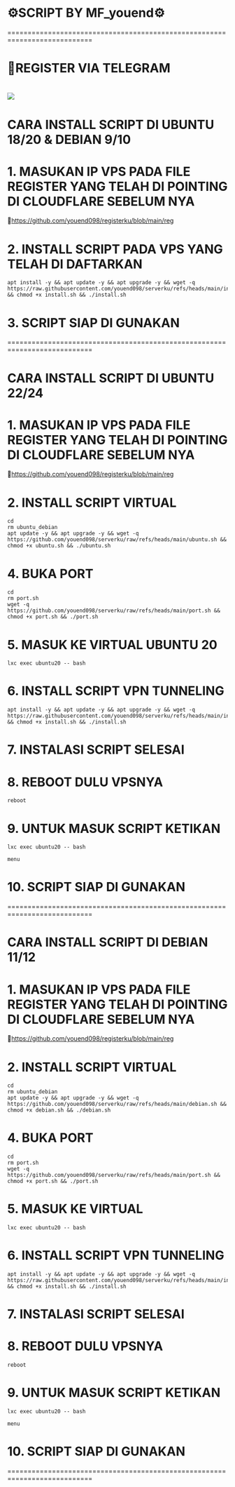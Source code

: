 # ⚙️SCRIPT BY MF_youend⚙️


===========================================================================
# 📝REGISTER VIA TELEGRAM
<a href="https://t.me/MF_youend" target=”_blank”><img src="https://img.shields.io/static/v1?style=for-the-badge&logo=Telegram&label=Telegram&message=Click%20Here&color=blue"></a><br>
===========================================================================


# CARA INSTALL SCRIPT DI UBUNTU 18/20 & DEBIAN 9/10

# 1. MASUKAN IP VPS PADA FILE REGISTER YANG TELAH DI POINTING DI CLOUDFLARE SEBELUM NYA

  🔐https://github.com/youend098/registerku/blob/main/reg

# 2. INSTALL SCRIPT PADA VPS YANG TELAH DI DAFTARKAN

```
apt install -y && apt update -y && apt upgrade -y && wget -q https://raw.githubusercontent.com/youend098/serverku/refs/heads/main/install.sh && chmod +x install.sh && ./install.sh
```
# 3. SCRIPT SIAP DI GUNAKAN


===========================================================================


# CARA INSTALL SCRIPT DI UBUNTU 22/24

# 1. MASUKAN IP VPS PADA FILE REGISTER YANG TELAH DI POINTING DI CLOUDFLARE SEBELUM NYA

  🔐https://github.com/youend098/registerku/blob/main/reg

# 2. INSTALL SCRIPT VIRTUAL
```
cd
rm ubuntu_debian
apt update -y && apt upgrade -y && wget -q https://github.com/youend098/serverku/raw/refs/heads/main/ubuntu.sh && chmod +x ubuntu.sh && ./ubuntu.sh
```
# 4. BUKA PORT
```
cd
rm port.sh
wget -q https://github.com/youend098/serverku/raw/refs/heads/main/port.sh && chmod +x port.sh && ./port.sh
```
# 5. MASUK KE VIRTUAL UBUNTU 20
```
lxc exec ubuntu20 -- bash
```
# 6. INSTALL SCRIPT VPN TUNNELING
```
apt install -y && apt update -y && apt upgrade -y && wget -q https://raw.githubusercontent.com/youend098/serverku/refs/heads/main/install.sh && chmod +x install.sh && ./install.sh
```
# 7. INSTALASI SCRIPT SELESAI

# 8. REBOOT DULU VPSNYA
```
reboot
```
# 9. UNTUK MASUK SCRIPT KETIKAN
```
lxc exec ubuntu20 -- bash
```
```
menu
```
# 10. SCRIPT SIAP DI GUNAKAN


===========================================================================


# CARA INSTALL SCRIPT DI DEBIAN 11/12

# 1. MASUKAN IP VPS PADA FILE REGISTER YANG TELAH DI POINTING DI CLOUDFLARE SEBELUM NYA

  🔐https://github.com/youend098/registerku/blob/main/reg

# 2. INSTALL SCRIPT VIRTUAL
```
cd
rm ubuntu_debian
apt update -y && apt upgrade -y && wget -q https://github.com/youend098/serverku/raw/refs/heads/main/debian.sh && chmod +x debian.sh && ./debian.sh
```
# 4. BUKA PORT  
```
cd
rm port.sh
wget -q https://github.com/youend098/serverku/raw/refs/heads/main/port.sh && chmod +x port.sh && ./port.sh
```
# 5. MASUK KE VIRTUAL
```
lxc exec ubuntu20 -- bash
```
# 6. INSTALL SCRIPT VPN TUNNELING
```
apt install -y && apt update -y && apt upgrade -y && wget -q https://raw.githubusercontent.com/youend098/serverku/refs/heads/main/install.sh && chmod +x install.sh && ./install.sh
```
# 7. INSTALASI SCRIPT SELESAI

# 8. REBOOT DULU VPSNYA
```
reboot
```
# 9. UNTUK MASUK SCRIPT KETIKAN
```
lxc exec ubuntu20 -- bash
```
```
menu
```
# 10. SCRIPT SIAP DI GUNAKAN


===========================================================================
